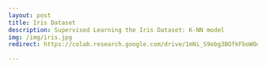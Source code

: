 ```yaml
---
layout: post
title: Iris Dataset
description: Supervised Learning the Iris Dataset: K-NN model
img: /img/iris.jpg
redirect: https://colab.research.google.com/drive/1mNi_S9obg3BOfkFboWOd8dZh32PYQGnW
      
--- 
```


